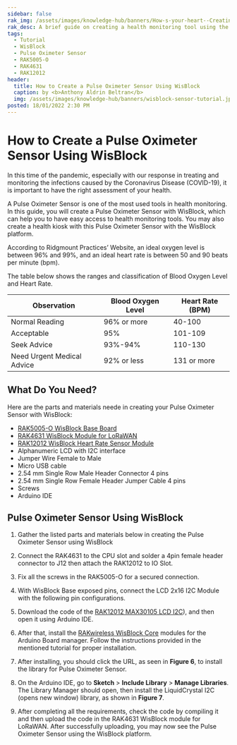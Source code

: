 ```yaml
---
sidebar: false
rak_img: /assets/images/knowledge-hub/banners/How-s-your-heart--Creating-a-Pulse-Oximeter-Sensor-with-WisBlock.jpg
rak_desc: A brief guide on creating a health monitoring tool using the RAK WisBlock product such as RAK5005-O, RAK4631, and RAK12012.
tags:
  - Tutorial
  - WisBlock
  - Pulse Oximeter Sensor
  - RAK5005-O
  - RAK4631
  - RAK12012
header:
  title: How to Create a Pulse Oximeter Sensor Using WisBlock
  caption: by <b>Anthony Aldrin Beltran</b>
  img: /assets/images/knowledge-hub/banners/wisblock-sensor-tutorial.jpg
posted: 18/01/2022 2:30 PM
---
```


# How to Create a Pulse Oximeter Sensor Using WisBlock

In this time of the pandemic, especially with our response in treating and monitoring the infections caused by the Coronavirus Disease (COVID-19), it is important to have the right assessment of your health.

A Pulse Oximeter Sensor is one of the most used tools in health monitoring. In this guide, you will create a Pulse Oximeter Sensor with WisBlock, which can help you to have easy access to health monitoring tools. You may also create a health kiosk with this Pulse Oximeter Sensor with the WisBlock platform.

<rk-img
  src="/assets/images/knowledge-hub/learn/how-to-create-a-pulse-oximeter-sensor-using-wisblock/1.pulse-oximeter-sensor.png"
  width="70%"
  caption="Pulse Oximeter Sensor using WisBlock Platform"
/>


According to Ridgmount Practices’ Website, an ideal oxygen level is between 96% and 99%, and an ideal heart rate is between 50 and 90 beats per minute (bpm).

The table below shows the ranges and classification of Blood Oxygen Level and Heart Rate.


| Observation                | Blood Oxygen Level | Heart Rate (BPM) |
| -------------------------- | ------------------ | ---------------- |
| Normal Reading             | 96% or more        | 40-100           |
| Acceptable                 | 95%                | 101-109          |
| Seek Advice                | 93%-94%            | 110-130          |
| Need Urgent Medical Advice | 92% or less        | 131 or more      |


## What Do You Need?

Here are the parts and materials neede in creating your Pulse Oximeter Sensor with WisBlock:

- [RAK5005-O WisBlock Base Board](https://docs.rakwireless.com/Product-Categories/WisBlock/RAK5005-O/Overview/)
- [RAK4631 WisBlock Module for LoRaWAN](https://docs.rakwireless.com/Product-Categories/WisBlock/RAK4631/Overview/)
- [RAK12012 WisBlock Heart Rate Sensor Module](https://docs.rakwireless.com/Product-Categories/WisBlock/RAK12012/Overview/)
- Alphanumeric LCD with I2C interface
- Jumper Wire Female to Male
- Micro USB cable
- 2.54&nbsp;mm Single Row Male Header Connector 4 pins
- 2.54&nbsp;mm Single Row Female Header Jumper Cable 4 pins
- Screws
- Arduino IDE

## Pulse Oximeter Sensor Using WisBlock


1. Gather the listed parts and materials below in creating the Pulse Oximeter Sensor using WisBlock

<rk-img
  src="/assets/images/knowledge-hub/learn/how-to-create-a-pulse-oximeter-sensor-using-wisblock/2.parts-needed.png"
  width="100%"
  caption="Parts needed"
/>


2. Connect the RAK4631 to the CPU slot and solder a 4pin female header connector to J12 then attach the RAK12012 to IO Slot.


<rk-img
  src="/assets/images/knowledge-hub/learn/how-to-create-a-pulse-oximeter-sensor-using-wisblock/3.connect-rak4631.png"
  width="70%"
  caption="RAK4631 and CPU slot connection"
/>

3. Fix all the screws in the RAK5005-O for a secured connection.


<rk-img
  src="/assets/images/knowledge-hub/learn/how-to-create-a-pulse-oximeter-sensor-using-wisblock/4.fix-screws.gif"
  width="50%"
  caption="Fix all the screws"
/>



4. With WisBlock Base exposed pins, connect the LCD 2x16 I2C Module with the following pin configurations.

<rk-img
  src="/assets/images/knowledge-hub/learn/how-to-create-a-pulse-oximeter-sensor-using-wisblock/5.connect-lcd.png"
  width="90%"
  caption="LCD 2x16 I2C Module configurations"
/>


5. Download the code of the [RAK12012 MAX30105 LCD I2C](https://drive.google.com/drive/folders/1VB6nxWG9FcTTPRD_kC5N0_pySgqrSm15?usp=sharing)), and then open it using Arduino IDE.

6. After that, install the [RAKwireless WisBlock Core](https://github.com/RAKWireless/RAKwireless-Arduino-BSP-Index) modules for the Arduino Board manager. Follow the instructions provided in the mentioned tutorial for proper installation.

7. After installing, you should click the URL, as seen in **Figure 6**, to install the library for Pulse Oximeter Sensor.

<rk-img
  src="/assets/images/knowledge-hub/learn/how-to-create-a-pulse-oximeter-sensor-using-wisblock/6.pulse-oximeter-sensor-library.png"
  width="80%"
  caption="Pulse Oximeter Sensor library installation"
/>



8. On the Arduino IDE, go to **Sketch** > **Include Library** > **Manage Libraries**. The Library Manager should open, then install the LiquidCrystal I2C (opens new window) library, as shown in **Figure 7**.


<rk-img
  src="/assets/images/knowledge-hub/learn/how-to-create-a-pulse-oximeter-sensor-using-wisblock/7.install-liquidcrystal.png"
  width="80%"
  caption="Install LiquidCrystal I2C"
/>

9. After completing all the requirements, check the code by compiling it and then upload the code in the RAK4631 WisBlock module for LoRaWAN. After successfully uploading, you may now see the Pulse Oximeter Sensor using the WisBlock platform.


<rk-img
  src="/assets/images/knowledge-hub/learn/how-to-create-a-pulse-oximeter-sensor-using-wisblock/8.compile-code.png"
  width="70%"
  caption="Compile and upload the code"
/>



